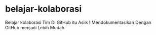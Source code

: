 # belajar-kolaborasi
Belajar kolaborasi Tim Di GitHub itu Asiik !
Mendokumentasikan Dengan GitHub menjadi Lebih Mudah.
